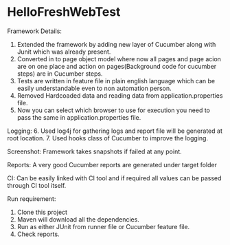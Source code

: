 # HelloFreshWebTest
Framework Details:
1. Extended the framework by adding new layer of Cucumber along with Junit which was already present.
2. Converted in to page object model where now all pages and page acion are on one place and action on pages(Background code for cucumber steps) are in Cucumber steps.
3. Tests are written in feature file in plain english language which can be easily understandable even to non automation person.
4. Removed Hardcoaded data and reading data from application.properties file.
5. Now you can select which browser to use for execution you need to pass the same in application.properties file.

Logging:
6. Used log4j for gathering logs and report file will be generated at root location.
7. Used hooks class of Cucumber to improve the logging.

Screenshot:
Framework takes snapshots if failed at any point.

Reports:
A very good Cucumber reports are generated under target folder

CI:
Can be easily linked with CI tool and if required all values can be passed through CI tool itself.

Run requirement:
1. Clone this project
2. Maven will download all the dependencies.
3. Run as either JUnit from runner file or Cucumber feature file.
4. Check reports.